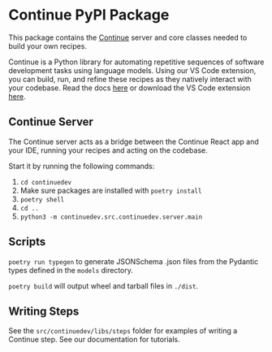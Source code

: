 # Continue PyPI Package

This package contains the [Continue](https://github.com/continuedev.com/continue) server and core classes needed to build your own recipes.

Continue is a Python library for automating repetitive sequences of software development tasks using language models. Using our VS Code extension, you can build, run, and refine these recipes as they natively interact with your codebase. Read the docs [here](https://continue.dev/docs) or download the VS Code extension [here](https://marketplace.visualstudio.com/items?itemName=Continue.continue).

## Continue Server

The Continue server acts as a bridge between the Continue React app and your IDE, running your recipes and acting on the codebase. 

Start it by running the following commands:
1. `cd continuedev`
2. Make sure packages are installed with `poetry install`
3. `poetry shell`
4. `cd ..`
5. `python3 -m continuedev.src.continuedev.server.main`

## Scripts

`poetry run typegen` to generate JSONSchema .json files from the Pydantic types defined in the `models` directory.

`poetry build` will output wheel and tarball files in `./dist`.

## Writing Steps

See the `src/continuedev/libs/steps` folder for examples of writing a Continue step. See our documentation for tutorials.
